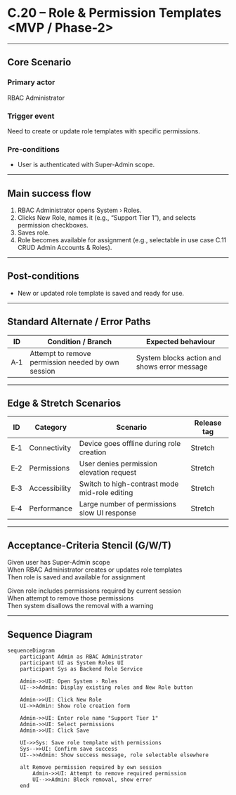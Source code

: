 # C.20 – Role & Permission Templates <MVP / Phase-2>

---

## Core Scenario

### Primary actor  
RBAC Administrator

### Trigger event  
Need to create or update role templates with specific permissions.

### Pre-conditions  
* User is authenticated with Super-Admin scope.

---

## Main success flow

1. RBAC Administrator opens System › Roles.  
2. Clicks New Role, names it (e.g., “Support Tier 1”), and selects permission checkboxes.  
3. Saves role.  
4. Role becomes available for assignment (e.g., selectable in use case C.11 CRUD Admin Accounts & Roles).

---

## Post-conditions  

* New or updated role template is saved and ready for use.

---

## Standard Alternate / Error Paths  

| ID  | Condition / Branch                   | Expected behaviour                                   |
|------|------------------------------------|----------------------------------------------------|
| A‑1  | Attempt to remove permission needed by own session | System blocks action and shows error message        |

---

## Edge & Stretch Scenarios  

| ID  | Category       | Scenario                                       | Release tag |
|------|----------------|------------------------------------------------|-------------|
| E‑1  | Connectivity   | Device goes offline during role creation      | Stretch     |
| E‑2  | Permissions    | User denies permission elevation request      | Stretch     |
| E‑3  | Accessibility  | Switch to high-contrast mode mid-role editing | Stretch     |
| E‑4  | Performance    | Large number of permissions slow UI response  | Stretch     |

---

## Acceptance-Criteria Stencil (G/W/T)

Given user has Super-Admin scope  
When RBAC Administrator creates or updates role templates  
Then role is saved and available for assignment  

Given role includes permissions required by current session  
When attempt to remove those permissions  
Then system disallows the removal with a warning  

---

## Sequence Diagram

```mermaid
sequenceDiagram
    participant Admin as RBAC Administrator
    participant UI as System Roles UI
    participant Sys as Backend Role Service

    Admin->>UI: Open System › Roles
    UI-->>Admin: Display existing roles and New Role button

    Admin->>UI: Click New Role
    UI->>Admin: Show role creation form

    Admin->>UI: Enter role name "Support Tier 1"
    Admin->>UI: Select permissions
    Admin->>UI: Click Save

    UI->>Sys: Save role template with permissions
    Sys-->>UI: Confirm save success
    UI-->>Admin: Show success message, role selectable elsewhere

    alt Remove permission required by own session
        Admin->>UI: Attempt to remove required permission
        UI-->>Admin: Block removal, show error
    end
